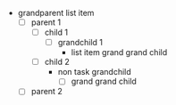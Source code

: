 -  grandparent list item
    - [ ] parent 1
        - [ ] child 1
            - [ ] grandchild 1
                - list item grand grand child
        - [ ] child 2
            - non task grandchild
                - [ ] grand grand child
    - [ ] parent 2
